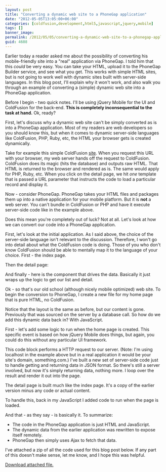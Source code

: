 ```yaml
---
layout: post
title: "Converting a dynamic web site to a PhoneGap application"
date: "2012-05-05T13:05:00+06:00"
categories: [coldfusion,development,html5,javascript,jquery,mobile]
tags: []
banner_image: 
permalink: /2012/05/05/converting-a-dynamic-web-site-to-a-phonegap-application
guid: 4608
---
```


Earlier today a reader asked me about the possibility of converting his mobile-friendly site into a "real" application via PhoneGap. I told him that this <i>could</i> be very easy. You can take your HTML, upload it to the PhoneGap Builder service, and see what you get. This works with simple HTML sites, but is not going to work well with dynamic sites built with server-side languages. In this blog post, I'll explain why it won't work, and also walk you through an example of converting a (simple) dynamic web site into a PhoneGap application.

Before I begin - two quick notes. I'll be using jQuery Mobile for the UI and ColdFusion for the back-end. <b>This is completely inconsequential to the task at hand.</b> Ok, ready?

First, let's discuss why a dynamic web site can't be simply converted as is into a PhoneGap application. Most of my readers are web developers so you should know this, but when it comes to dynamic server-side languages like ColdFusion, PHP, Ruby, etc, the HTML your browser gets is created dynamically. 

Take for example this simple ColdFusion <a href="http://www.raymondcamden.com/demos/2012/may/5/v1/">site</a>. When you request this URL with your browser, my web server hands off the request to ColdFusion. ColdFusion does its magic (hits the database) and outputs raw HTML. That HTML is returned to the browser and rendered as is. The same would apply for PHP, Ruby, etc. When you click on the detail page, we hit <i>one</i> template that is passed a URL parameter that instructs the code to load a particular record and display it.

Now - consider PhoneGap. PhoneGap takes your HTML files and packages them up into a native application for your mobile platform. But it is <b>not</b> a web server. You can't bundle in ColdFusion or PHP and have it execute server-side code like in the example above. 

Does this mean you're completely out of luck? Not at all. Let's look at how we can convert our code into a PhoneGap application.

First, let's look at the initial application. As I said above, the choice of the server-side language isn't relevant to the discussion. Therefore, I won't go into detail about what the ColdFusion code is doing. Those of you who don't know ColdFusion should be able to mentally map it to the language of your choice. First - the index page.

<script src="https://gist.github.com/2603895.js?file=index.cfm"></script>

Then the detail page:

<script src="https://gist.github.com/2603902.js?file=detail.cfm"></script>

And finally - here is the component that drives the data. Basically it just wraps up the logic to get our list and detail.

<script src="https://gist.github.com/2603913.js?file=art.cfc"></script>

Ok - so that's our old school (although nicely mobile optimized) web site. To begin the conversion to PhoneGap, I create a new file for my home page that is pure HTML, no ColdFusion.

<script src="https://gist.github.com/2603927.js?file=index.html"></script>

Notice that the layout is the same as before, but our content is gone. Previously that was sourced on the server by a database call. So how do we add this dynamic data back in? With JavaScript.

First - let's add some logic to run when the home page is created. This specific event is based on how jQuery Mobile does things, but again, you could do this without any particular UI framework.

<script src="https://gist.github.com/2603940.js?file=gistfile1.js"></script>

This code block performs a HTTP request to our server. (Note: I'm using localhost in the example above but in a real application it would be your site's domain, something.com.)  I've built a new set of server-side code just to handle getting and returning data in JSON format. So there's still a server involved, but now it's simply returning data, nothing more. I loop over the result and render it out into the page.

The detail page is built much like the index page. It's a copy of the earlier version minus any code or actual content.

<script src="https://gist.github.com/2603957.js?file=detail.html"></script>

To handle this, back in my JavaScript I added code to run when the page is loaded.

<script src="https://gist.github.com/2603977.js?file=gistfile1.js"></script>

And that - as they say - is basically it. To summarize:

<ul>
<li>The code in the PhoneGap application is just HTML and JavaScript.
<li>The dynamic data from the earlier application was rewritten to expose itself remotely.
<li>PhoneGap then simply uses Ajax to fetch that data.
</ul>

I've attached a zip of all the code used for this blog post below. If any part of this doesn't make sense, let me know, and I hope this was helpful.<p><a href='https://static.raymondcamden.com/enclosures/conversion.zip'>Download attached file.</a></p>